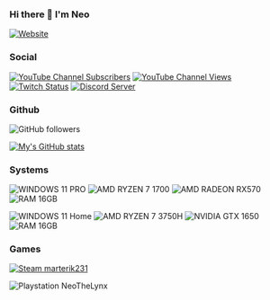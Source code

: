 ### Hi there 👋 I'm Neo

[![Website](https://img.shields.io/website?down_color=red&down_message=Offline&style=for-the-badge&up_message=Online&url=https%3A%2F%2Fneothelynx.com)](https://neothelynx.com)

### Social

[![YouTube Channel Subscribers](https://img.shields.io/youtube/channel/subscribers/UCbotJHuTzFLNQDG4Vo_UCiw?logo=youtube&style=for-the-badge&color=FF0000)](https://youtube.com/@neothelynx)
[![YouTube Channel Views](https://img.shields.io/youtube/channel/views/UCbotJHuTzFLNQDG4Vo_UCiw?label=Youtube%20Views&logo=youtube&style=for-the-badge&color=FF0000)](https://youtube.com/@neothelynx)
[![Twitch Status](https://img.shields.io/twitch/status/neothelynx?color=6441A4&logo=twitch&style=for-the-badge)](https://www.twitch.tv/neothelynx)
[![Discord Server](https://img.shields.io/discord/250131746358689792?label=Discord&logo=discord&logoColor=white&style=for-the-badge)](https://discord.com/invite/FHvQHr5QEf)

### Github

![GitHub followers](https://img.shields.io/github/followers/neothelynx?logo=github&style=for-the-badge)

[![My's GitHub stats](https://github-readme-stats.vercel.app/api?username=neothelynx&show_icons=true&custom_title=NeoTheLynx%20Github%20Stats&include_all_commits=true&theme=synthwave)](https://github.com/anuraghazra/github-readme-stats)

### Systems

![WINDOWS 11 PRO](https://img.shields.io/static/v1?label=OS&message=WINDOWS%2011%20PRO&color=00adef&logo=windows&style=for-the-badge "WINDOWS 11 PRO")
![AMD RYZEN 7 1700](https://img.shields.io/static/v1?label=AMD&message=RYZEN%207%201700&color=ED1C24&logo=amd&style=for-the-badge "AMD RYZEN 7 1700")
![AMD RADEON RX570](https://img.shields.io/static/v1?label=AMD&message=RADEON%20RX570&color=ED1C24&logo=amd&style=for-the-badge "AMD RADEON RX5700")
![RAM 16GB](https://img.shields.io/static/v1?label=RAM&message=16GB&color=00adef&style=for-the-badge "RAM 16GB")

![WINDOWS 11 Home](https://img.shields.io/static/v1?label=OS&message=WINDOWS%2011%20HOME&color=00adef&logo=windows&style=for-the-badge "WINDOWS 11 Home")
![AMD RYZEN 7 3750H](https://img.shields.io/static/v1?label=AMD&message=RYZEN%207%203750H&color=ED1C24&logo=amd&style=for-the-badge "AMD RYZEN 7 3750H")
![NVIDIA GTX 1650](https://img.shields.io/static/v1?label=NVIDIA&message=GTX%201650&color=76b900&logo=nvidia&style=for-the-badge "NVIDIA GTX 1650")
![RAM 16GB](https://img.shields.io/static/v1?label=RAM&message=16GB&color=00adef&style=for-the-badge "RAM 16GB")

### Games

[![Steam marterik231](https://img.shields.io/static/v1?label=STEAM&message=marterik231&style=for-the-badge&logo=steam "Steam marterik231")](https://steamcommunity.com/id/marterik231/)

![Playstation NeoTheLynx](https://img.shields.io/badge/PlayStation-003791?style=for-the-badge&logo=playstation&logoColor=white "Playstation NeoTheLynx")


<!--
**neolightning/neolightning** is a ✨ _special_ ✨ repository because its `README.md` (this file) appears on your GitHub profile.

Here are some ideas to get you started:

- 🔭 I’m currently working on ...
- 🌱 I’m currently learning ...
- 👯 I’m looking to collaborate on ...
- 🤔 I’m looking for help with ...
- 💬 Ask me about ...
- 📫 How to reach me: ...
- 😄 Pronouns: ...
- ⚡ Fun fact: ...
-->
